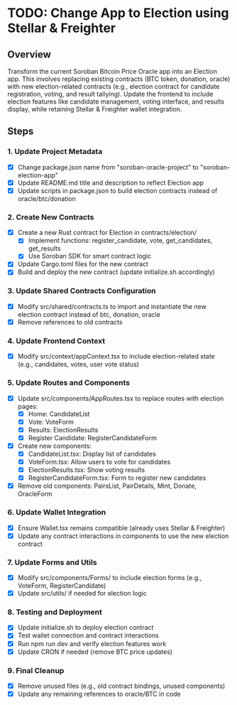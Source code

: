 # TODO: Change App to Election using Stellar & Freighter

## Overview
Transform the current Soroban Bitcoin Price Oracle app into an Election app. This involves replacing existing contracts (BTC token, donation, oracle) with new election-related contracts (e.g., election contract for candidate registration, voting, and result tallying). Update the frontend to include election features like candidate management, voting interface, and results display, while retaining Stellar & Freighter wallet integration.

## Steps

### 1. Update Project Metadata
- [x] Change package.json name from "soroban-oracle-project" to "soroban-election-app"
- [x] Update README.md title and description to reflect Election app
- [x] Update scripts in package.json to build election contracts instead of oracle/btc/donation

### 2. Create New Contracts
- [x] Create a new Rust contract for Election in contracts/election/
  - [x] Implement functions: register_candidate, vote, get_candidates, get_results
  - [x] Use Soroban SDK for smart contract logic
- [x] Update Cargo.toml files for the new contract
- [x] Build and deploy the new contract (update initialize.sh accordingly)

### 3. Update Shared Contracts Configuration
- [x] Modify src/shared/contracts.ts to import and instantiate the new election contract instead of btc, donation, oracle
- [x] Remove references to old contracts

### 4. Update Frontend Context
- [x] Modify src/context/appContext.tsx to include election-related state (e.g., candidates, votes, user vote status)

### 5. Update Routes and Components
- [x] Update src/components/AppRoutes.tsx to replace routes with election pages:
  - [x] Home: CandidateList
  - [x] Vote: VoteForm
  - [x] Results: ElectionResults
  - [x] Register Candidate: RegisterCandidateForm
- [x] Create new components:
  - [x] CandidateList.tsx: Display list of candidates
  - [x] VoteForm.tsx: Allow users to vote for candidates
  - [x] ElectionResults.tsx: Show voting results
  - [x] RegisterCandidateForm.tsx: Form to register new candidates
- [x] Remove old components: PairsList, PairDetails, Mint, Donate, OracleForm

### 6. Update Wallet Integration
- [x] Ensure Wallet.tsx remains compatible (already uses Stellar & Freighter)
- [x] Update any contract interactions in components to use the new election contract

### 7. Update Forms and Utils
- [x] Modify src/components/Forms/ to include election forms (e.g., VoteForm, RegisterCandidate)
- [x] Update src/utils/ if needed for election logic

### 8. Testing and Deployment
- [x] Update initialize.sh to deploy election contract
- [x] Test wallet connection and contract interactions
- [x] Run npm run dev and verify election features work
- [x] Update CRON if needed (remove BTC price updates)

### 9. Final Cleanup
- [x] Remove unused files (e.g., old contract bindings, unused components)
- [x] Update any remaining references to oracle/BTC in code
